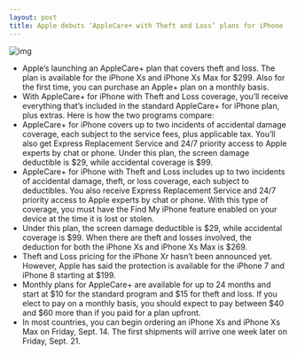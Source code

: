 ```yaml
---
layout: post
title: Apple debuts ‘AppleCare+ with Theft and Loss’ plans for iPhone
---
```

![img](http://media.idownloadblog.com/wp-content/uploads/2018/09/iPhone-Xs-family-gold-front-back-horizontal-002.jpg)
* Apple’s launching an AppleCare+ plan that covers theft and loss. The plan is available for the iPhone Xs and iPhone Xs Max for $299. Also for the first time, you can purchase an Apple+ plan on a monthly basis.
* With AppleCare+ for iPhone with Theft and Loss coverage, you’ll receive everything that’s included in the standard AppleCare+ for iPhone plan, plus extras. Here is how the two programs compare:
* AppleCare+ for iPhone covers up to two incidents of accidental damage coverage, each subject to the service fees, plus applicable tax. You’ll also get Express Replacement Service and 24/7 priority access to Apple experts by chat or phone. Under this plan, the screen damage deductible is $29, while accidental coverage is $99.
* AppleCare+ for iPhone with Theft and Loss includes up to two incidents of accidental damage, theft, or loss coverage, each subject to deductibles. You also receive Express Replacement Service and 24/7 priority access to Apple experts by chat or phone. With this type of coverage, you must have the Find My iPhone feature enabled on your device at the time it is lost or stolen.
* Under this plan, the screen damage deductible is $29, while accidental coverage is $99. When there are theft and losses involved, the deduction for both the iPhone Xs and iPhone Xs Max is $269.
* Theft and Loss pricing for the iPhone Xr hasn’t been announced yet. However, Apple has said the protection is available for the iPhone 7 and iPhone 8 starting at $199.
* Monthly plans for AppleCare+ are available for up to 24 months and start at $10 for the standard program and $15 for theft and loss. If you elect to pay on a monthly basis, you should expect to pay between $40 and $60 more than if you paid for a plan upfront.
* In most countries, you can begin ordering an iPhone Xs and iPhone Xs Max on Friday, Sept. 14. The first shipments will arrive one week later on Friday, Sept. 21.

